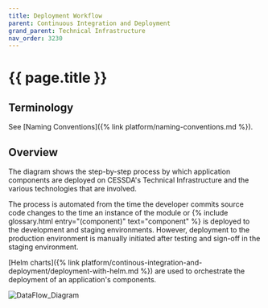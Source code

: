 ```yaml
---
title: Deployment Workflow
parent: Continuous Integration and Deployment
grand_parent: Technical Infrastructure
nav_order: 3230
---
```


# {{ page.title }}

## Terminology

See [Naming Conventions]({% link platform/naming-conventions.md %}).

## Overview

The diagram shows the step-by-step process by which application components are deployed on
CESSDA's Technical Infrastructure and the various technologies that are involved.

The process is automated from the time the developer commits source code changes to the time an
instance of the module or  {% include glossary.html entry="(component)" text="component" %} is deployed to the development and staging environments.
However, deployment to the production environment is manually initiated after testing and
sign-off in the staging environment.

[Helm charts]({% link platform/continous-integration-and-deployment/deployment-with-helm.md %})
are used to orchestrate the deployment of an application's components.

![DataFlow_Diagram](../images/dataflow-diagram.png)
